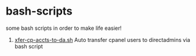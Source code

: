# bash-scripts
some bash scripts in order to make life easier!

1. <a href="https://github.com/Farshid928/bash-scripts/blob/master/xfer-cp-accts-to-da.sh">xfer-cp-accts-to-da.sh</a> Auto transfer cpanel users to directadmins via bash script
